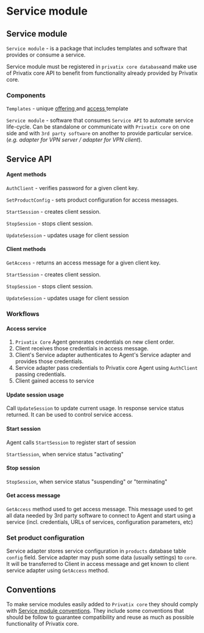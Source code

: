 # Service module

## Service module

`Service module` - is a package that includes templates and software that provides or consume a service.

Service module must be registered in `privatix core database`and make use of Privatix core API to benefit from functionality already provided by Privatix core.

### Components

`Templates` - unique [offering ](../core/messaging/offering/)and [access ](../core/messaging/access/)template

`Service module` - software that consumes `Service API` to automate service life-cycle. Can be standalone or communicate with `Privatix core` on one side and with `3rd party software` on another to provide particular service. \(_e.g. adapter for VPN server / adapter for VPN client_\)​. 

## Service API

#### Agent methods

`AuthClient` - verifies password for a given client key.

`SetProductConfig` - sets product configuration for access messages.

`StartSession` - creates client session.

`StopSession` - stops client session.

`UpdateSession` - updates usage for client session

#### Client methods

`GetAccess` - returns an access message for a given client key.

`StartSession` - creates client session.

`StopSession` - stops client session.

`UpdateSession` - updates usage for client session

### Workflows

#### Access service

1. `Privatix Core` Agent generates credentials on new client order.
2. Client receives those credentials in access message.
3. Client's Service adapter authenticates to Agent's Service adapter and provides those credentials.
4. Service adapter pass credentials to Privatix core Agent using `AuthClient` passing credentials.
5. Client gained access to service

#### Update session usage

Call `UpdateSession` to update current usage. In response service status returned. It can be used to control service access.

#### Start session

Agent calls `StartSession` to register start of session

`StartSession`, when service status "activating"

#### Stop session

`StopSession`, when service status "suspending" or "terminating"

#### Get access message

`GetAccess` method used to get access message. This message used to get all data needed by 3rd party software to connect to Agent and start using a service \(incl. credentials, URLs of services, configuration parameters, etc\)

### Set product configuration

Service adapter stores service configuration in `products` database table `config` field. Service adapter may push some data \(usually settings\) to `core`. It will be transferred to Client in access message and get known to client service adapter using `GetAccess` method.

## Conventions

To make service modules easily added to `Privatix core` they should comply with [ Service module conventions](service_plug-in.md#service_plug-in_standards). They include some conventions that should be follow to guarantee compatibility and reuse as much as possible functionality of Privatix core.


